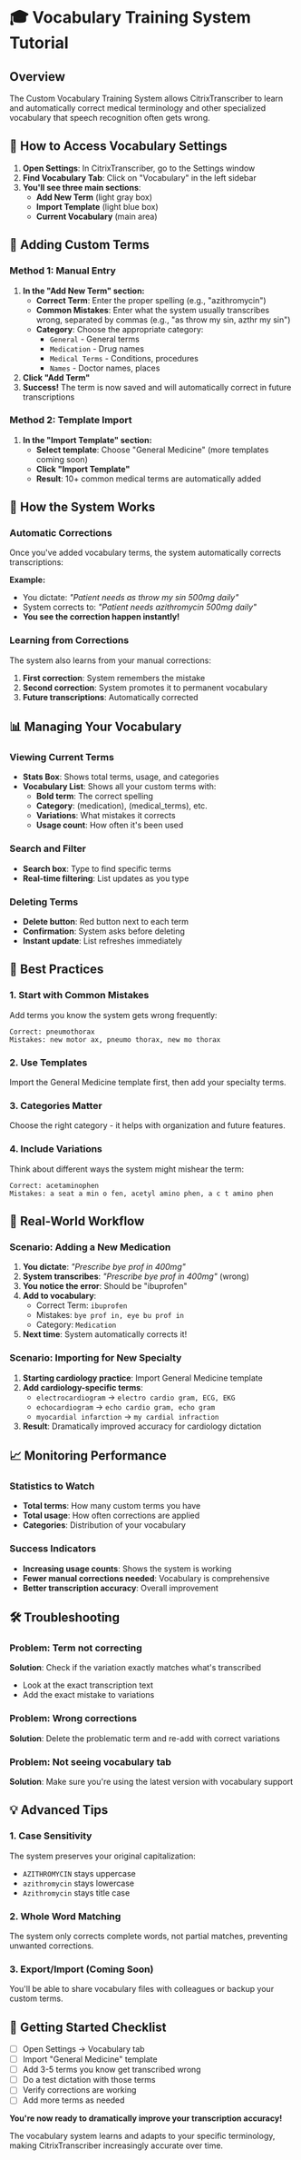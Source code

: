 # 🎓 Vocabulary Training System Tutorial

## Overview
The Custom Vocabulary Training System allows CitrixTranscriber to learn and automatically correct medical terminology and other specialized vocabulary that speech recognition often gets wrong.

## 🚀 How to Access Vocabulary Settings

1. **Open Settings**: In CitrixTranscriber, go to the Settings window
2. **Find Vocabulary Tab**: Click on "Vocabulary" in the left sidebar
3. **You'll see three main sections**:
   - **Add New Term** (light gray box)
   - **Import Template** (light blue box)
   - **Current Vocabulary** (main area)

## 📝 Adding Custom Terms

### Method 1: Manual Entry
1. **In the "Add New Term" section:**
   - **Correct Term**: Enter the proper spelling (e.g., "azithromycin")
   - **Common Mistakes**: Enter what the system usually transcribes wrong, separated by commas (e.g., "as throw my sin, azthr my sin")
   - **Category**: Choose the appropriate category:
     - `General` - General terms
     - `Medication` - Drug names
     - `Medical Terms` - Conditions, procedures
     - `Names` - Doctor names, places
2. **Click "Add Term"**
3. **Success!** The term is now saved and will automatically correct in future transcriptions

### Method 2: Template Import
1. **In the "Import Template" section:**
   - **Select template**: Choose "General Medicine" (more templates coming soon)
   - **Click "Import Template"**
   - **Result**: 10+ common medical terms are automatically added

## 🔧 How the System Works

### Automatic Corrections
Once you've added vocabulary terms, the system automatically corrects transcriptions:

**Example:**
- You dictate: *"Patient needs as throw my sin 500mg daily"*
- System corrects to: *"Patient needs azithromycin 500mg daily"*
- **You see the correction happen instantly!**

### Learning from Corrections
The system also learns from your manual corrections:

1. **First correction**: System remembers the mistake
2. **Second correction**: System promotes it to permanent vocabulary
3. **Future transcriptions**: Automatically corrected

## 📊 Managing Your Vocabulary

### Viewing Current Terms
- **Stats Box**: Shows total terms, usage, and categories
- **Vocabulary List**: Shows all your custom terms with:
  - **Bold term**: The correct spelling
  - **Category**: (medication), (medical_terms), etc.
  - **Variations**: What mistakes it corrects
  - **Usage count**: How often it's been used

### Search and Filter
- **Search box**: Type to find specific terms
- **Real-time filtering**: List updates as you type

### Deleting Terms
- **Delete button**: Red button next to each term
- **Confirmation**: System asks before deleting
- **Instant update**: List refreshes immediately

## 🎯 Best Practices

### 1. Start with Common Mistakes
Add terms you know the system gets wrong frequently:
```
Correct: pneumothorax
Mistakes: new motor ax, pneumo thorax, new mo thorax
```

### 2. Use Templates
Import the General Medicine template first, then add your specialty terms.

### 3. Categories Matter
Choose the right category - it helps with organization and future features.

### 4. Include Variations
Think about different ways the system might mishear the term:
```
Correct: acetaminophen  
Mistakes: a seat a min o fen, acetyl amino phen, a c t amino phen
```

## 🔄 Real-World Workflow

### Scenario: Adding a New Medication
1. **You dictate**: *"Prescribe bye prof in 400mg"*
2. **System transcribes**: *"Prescribe bye prof in 400mg"* (wrong)
3. **You notice the error**: Should be "ibuprofen"
4. **Add to vocabulary**:
   - Correct Term: `ibuprofen`
   - Mistakes: `bye prof in, eye bu prof in`
   - Category: `Medication`
5. **Next time**: System automatically corrects it!

### Scenario: Importing for New Specialty
1. **Starting cardiology practice**: Import General Medicine template
2. **Add cardiology-specific terms**:
   - `electrocardiogram` → `electro cardio gram, ECG, EKG`
   - `echocardiogram` → `echo cardio gram, echo gram`
   - `myocardial infarction` → `my cardial infraction`
3. **Result**: Dramatically improved accuracy for cardiology dictation

## 📈 Monitoring Performance

### Statistics to Watch
- **Total terms**: How many custom terms you have
- **Total usage**: How often corrections are applied
- **Categories**: Distribution of your vocabulary

### Success Indicators
- **Increasing usage counts**: Shows the system is working
- **Fewer manual corrections needed**: Vocabulary is comprehensive
- **Better transcription accuracy**: Overall improvement

## 🛠️ Troubleshooting

### Problem: Term not correcting
**Solution**: Check if the variation exactly matches what's transcribed
- Look at the exact transcription text
- Add the exact mistake to variations

### Problem: Wrong corrections
**Solution**: Delete the problematic term and re-add with correct variations

### Problem: Not seeing vocabulary tab
**Solution**: Make sure you're using the latest version with vocabulary support

## 💡 Advanced Tips

### 1. Case Sensitivity
The system preserves your original capitalization:
- `AZITHROMYCIN` stays uppercase
- `azithromycin` stays lowercase  
- `Azithromycin` stays title case

### 2. Whole Word Matching
The system only corrects complete words, not partial matches, preventing unwanted corrections.

### 3. Export/Import (Coming Soon)
You'll be able to share vocabulary files with colleagues or backup your custom terms.

## 🎉 Getting Started Checklist

- [ ] Open Settings → Vocabulary tab
- [ ] Import "General Medicine" template
- [ ] Add 3-5 terms you know get transcribed wrong
- [ ] Do a test dictation with those terms
- [ ] Verify corrections are working
- [ ] Add more terms as needed

**You're now ready to dramatically improve your transcription accuracy!** 

The vocabulary system learns and adapts to your specific terminology, making CitrixTranscriber increasingly accurate over time. 